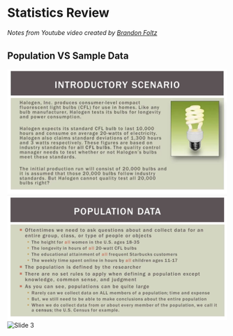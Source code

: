 # Statistics Review
###### Notes from Youtube video created by [Brandon Foltz](https://www.youtube.com/channel/UCFrjdcImgcQVyFbK04MBEhA)
## Population VS Sample Data
![Slide 1](https://github.com/jakkrits/Misc/blob/master/assets/Slide1.png)
![Slide 2](https://github.com/jakkrits/Misc/blob/master/assets/Slide2.png)
![Slide 3](https://github.com/jakkrits/Misc/blob/master/assets/Slide3.png)
